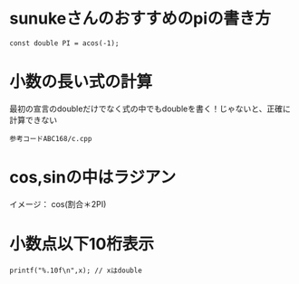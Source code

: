 # sunukeさんのおすすめのpiの書き方

    const double PI = acos(-1);

# 小数の長い式の計算
最初の宣言のdoubleだけでなく式の中でもdoubleを書く！じゃないと、正確に計算できない
    
    参考コードABC168/c.cpp

# cos,sinの中はラジアン
イメージ： cos(割合＊2PI)

# 小数点以下10桁表示

    printf("%.10f\n",x); // xはdouble
